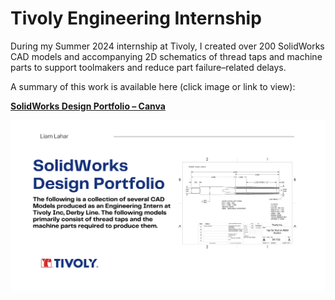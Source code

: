 # Tivoly Engineering Internship

During my Summer 2024 internship at Tivoly, I created over 200 SolidWorks CAD models and accompanying 2D schematics of thread taps and machine parts to support toolmakers and reduce part failure–related delays.

A summary of this work is available here (click image or link to view):  

**[SolidWorks Design Portfolio – Canva](https://solidworks-design-portfolio-liamlahar.my.canva.site/)**

[![SolidWorks Portfolio Preview](Tivoly_preview.png)](https://solidworks-design-portfolio-liamlahar.my.canva.site/)
